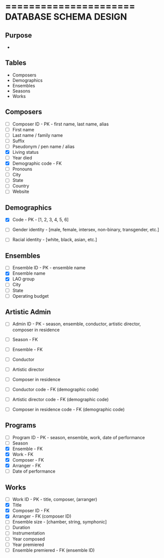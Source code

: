 ======================
DATABASE SCHEMA DESIGN
======================

Purpose
-------
* 

Tables
------
* Composers
* Demographics
* Ensembles
* Seasons
* Works

Composers
---------
* [ ] Composer ID - PK - first name, last name, alias
* [ ] First name
* [ ] Last name / family name
* [ ] Suffix
* [ ] Pseudonym / pen name / alias
* [x] Living status
* [ ] Year died
* [x] Demographic code - FK
* [ ] Pronouns
* [ ] City
* [ ] State
* [ ] Country
* [ ] Website

Demographics
------------
* [x] Code - PK - [1, 2, 3, 4, 5, 6]
* [ ] Gender identity - [male, female, intersex, non-binary, transgender, etc.]
* [ ] Racial identity - [white, black, asian, etc.]


Ensembles
----------
* [ ] Ensemble ID - PK - ensemble name
* [x] Ensemble name
* [x] LAO group
* [ ] City
* [ ] State
* [ ] Operating budget

Artistic Admin
--------------
* [ ] Admin ID - PK - season, ensemble, conductor, artistic director, composer in residence
* [ ] Season - FK
* [ ] Ensemble - FK
* [ ] Conductor
* [ ] Artistic director
* [ ] Composer in residence
* [ ] Conductor code - FK (demographic code)
* [ ] Artistic director code - FK (demographic code)
* [ ] Composer in residence code - FK (demographic code)


Programs
--------
* [ ] Program ID - PK - season, ensemble, work, date of performance
* [ ] Season
* [x] Ensemble - FK
* [x] Work - FK
* [x] Composer - FK
* [x] Arranger - FK
* [ ] Date of performance

Works
-----
* [ ] Work ID - PK - title, composer, (arranger)
* [x] Title
* [x] Composer ID - FK
* [x] Arranger - FK (composer ID)
* [ ] Ensemble size - [chamber, string, symphonic]
* [ ] Duration
* [ ] Instrumentation
* [ ] Year composed
* [ ] Year premiered
* [ ] Ensemble premiered - FK (ensemble ID)